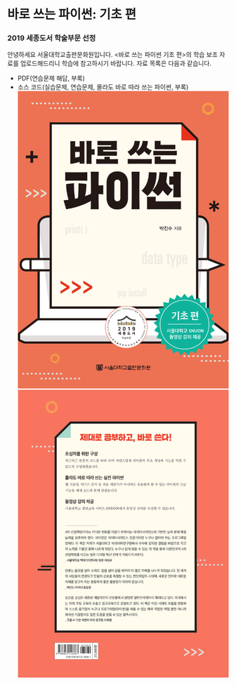 # 바로 쓰는 파이썬: 기초 편

### 2019 세종도서 학술부문 선정

안녕하세요 서울대학교출판문화원입니다. <바로 쓰는 파이썬 기초 편>의 학습 보조 자료를 업로드해드리니 학습에 참고하시기 바랍니다. 자료 목록은 다음과 같습니다.
- PDF(연습문제 해답, 부록) 
- 소스 코드(실습문제, 연습문제, 몰라도 바로 따라 쓰는 파이썬, 부록) 
![Book Cover Front](img/book_cover_font.jpg)
![Book Cover Back](img/book_cover_back.jpg)
